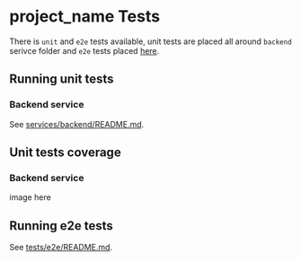 # project_name Tests

There is `unit` and `e2e` tests available, unit tests are placed all around `backend` serivce folder and `e2e` tests placed [here](./e2e/).

## Running unit tests

### Backend service

See [services/backend/README.md](../services/backend/README.md#testing).

## Unit tests coverage

### Backend service

image here

## Running e2e tests

See [tests/e2e/README.md](./e2e/README.md).
